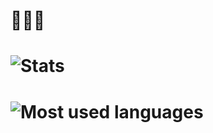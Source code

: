 # 🦈🦈🦈
# ![Stats](https://github-readme-stats.vercel.app/api?username=alex-skxy&show_icons=true&theme=tokyonight)
# ![Most used languages](https://github-readme-stats.vercel.app/api/top-langs/?username=alex-skxy&layout=compact&theme=tokyonight)
